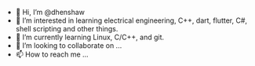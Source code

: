 - 👋 Hi, I’m @dhenshaw
- 👀 I’m interested in learning electrical engineering, C++, dart, flutter, C#, shell scripting and other things.
- 🌱 I’m currently learning Linux, C/C++, and git.
- 💞️ I’m looking to collaborate on ...
- 📫 How to reach me ...

<!---
dhenshaw/dhenshaw is a ✨ special ✨ repository because its `README.md` (this file) appears on your GitHub profile.
You can click the Preview link to take a look at your changes.
--->
